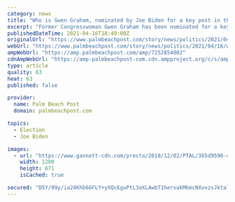 ```yaml
---
category: news
title: "Who is Gwen Graham, nominated by Joe Biden for a key post in the U.S. Department of Education?"
excerpt: "Former Congresswoman Gwen Graham has been nominated for a key advisory post in the U.S. Department of Education. But who is she?"
publishedDateTime: 2021-04-16T18:49:00Z
originalUrl: "https://www.palmbeachpost.com/story/news/politics/2021/04/16/who-is-gwen-graham-nominated-assistant-education-department-secretary/7252854002/"
webUrl: "https://www.palmbeachpost.com/story/news/politics/2021/04/16/who-is-gwen-graham-nominated-assistant-education-department-secretary/7252854002/"
ampWebUrl: "https://amp.palmbeachpost.com/amp/7252854002"
cdnAmpWebUrl: "https://amp-palmbeachpost-com.cdn.ampproject.org/c/s/amp.palmbeachpost.com/amp/7252854002"
type: article
quality: 63
heat: 63
published: false

provider:
  name: Palm Beach Post
  domain: palmbeachpost.com

topics:
  - Election
  - Joe Biden

images:
  - url: "https://www.gannett-cdn.com/presto/2018/12/02/PTAL/365d9590-4e7b-486b-9c17-54e171f3e826-Graham_Headshot.jpg?auto=webp&crop=1999,1118,x0,y0&format=pjpg&width=1200"
    width: 1200
    height: 671
    isCached: true

secured: "D5Y/99y/ia24Khb66FLY+yXQcEguPtL3oXLAwbT1hervakMkmcNXvvzsJktal3RU3GEBxMCO2Pj+JOzvUBYdZt3iZFFVSaomeWRBn76ayL3uOUhqqqahto+SXJ6aXpHpbA3KdHSsM/zxPs5daSwZAi+r4JUmJALFsjlhUyQMPsRb13AFYoJrZAsR7TQ6lT0DSyiAmYVHeo9KgphHpNlgdraNxnP2yfjjSOXYVXR3031+1u5Gm8BfZVNcFgtcqh+BHl6aq2phn6khh7HUzAh1KCeX0h/sNjPy+HnUlerzBmThNx5oA7kDQs5l5MRJ1ggcKsg6Y3Zbrls9FBViX1PoC0ai2diGrI3IwV0eWg+5bzA=;oJkPkukMX/m6U/6ehQshkg=="
---
```


